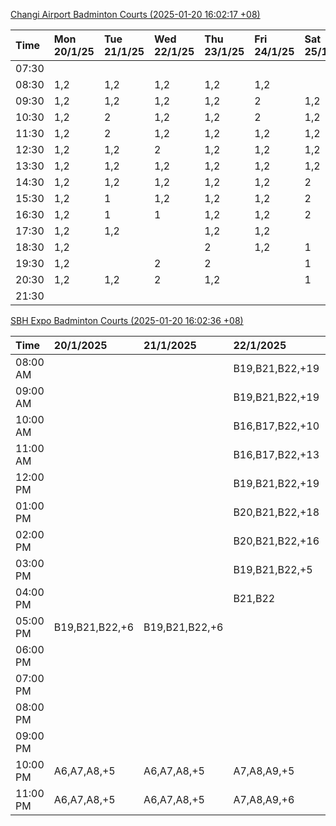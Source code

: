 [Changi Airport Badminton Courts (2025-01-20 16:02:17 +08)](https://www.carc.org.sg/FacilityBooking.aspx)

| Time   | Mon 20/1/25   | Tue 21/1/25   | Wed 22/1/25   | Thu 23/1/25   | Fri 24/1/25   | Sat 25/1/25   | Sun 26/1/25   |
|:-------|:--------------|:--------------|:--------------|:--------------|:--------------|:--------------|:--------------|
| 07:30  |               |               |               |               |               |               |               |
| 08:30  | 1,2           | 1,2           | 1,2           | 1,2           | 1,2           |               |               |
| 09:30  | 1,2           | 1,2           | 1,2           | 1,2           | 2             | 1,2           | 1,2           |
| 10:30  | 1,2           | 2             | 1,2           | 1,2           | 2             | 1,2           | 1,2           |
| 11:30  | 1,2           | 2             | 1,2           | 1,2           | 1,2           | 1,2           | 1,2           |
| 12:30  | 1,2           | 1,2           | 2             | 1,2           | 1,2           | 1,2           |               |
| 13:30  | 1,2           | 1,2           | 1,2           | 1,2           | 1,2           | 1,2           |               |
| 14:30  | 1,2           | 1,2           | 1,2           | 1,2           | 1,2           | 2             |               |
| 15:30  | 1,2           | 1             | 1,2           | 1,2           | 1,2           | 2             | 2             |
| 16:30  | 1,2           | 1             | 1             | 1,2           | 1,2           | 2             | 2             |
| 17:30  | 1,2           | 1,2           |               | 1,2           | 1,2           |               | 1,2           |
| 18:30  | 1,2           |               |               | 2             | 1,2           | 1             | 1,2           |
| 19:30  | 1,2           |               | 2             | 2             |               | 1             | 1,2           |
| 20:30  | 1,2           | 1,2           | 2             | 1,2           |               | 1             | 1,2           |
| 21:30  |               |               |               |               |               |               |               |

[SBH Expo Badminton Courts (2025-01-20 16:02:36 +08)](https://singaporebadmintonhall.getomnify.com/widgets/O3MRKGBH359GA55KHMG1RD)

| Time     | 20/1/2025      | 21/1/2025      | 22/1/2025       | 23/1/2025       | 24/1/2025       | 25/1/2025       | 26/1/2025       |
|:---------|:---------------|:---------------|:----------------|:----------------|:----------------|:----------------|:----------------|
| 08:00 AM |                |                | B19,B21,B22,+19 | B19,B21,B22,+18 | B19,B21,B22,+19 | B19,B21,B22,+12 | B16,B20,B21,+4  |
| 09:00 AM |                |                | B19,B21,B22,+19 | B19,B21,B22,+16 | B19,B20,B21,+17 | B19,B21,B22,+13 |                 |
| 10:00 AM |                |                | B16,B17,B22,+10 | B19,B21,B22,+18 | B19,B20,B21,+17 | B19,B20,B21,+16 |                 |
| 11:00 AM |                |                | B16,B17,B22,+13 | B19,B21,B22,+17 | B19,B21,B22,+17 | B19,B20,B21,+16 |                 |
| 12:00 PM |                |                | B19,B21,B22,+19 | B19,B21,B22,+19 | B19,B21,B22,+13 | B19,B21,B22,+19 |                 |
| 01:00 PM |                |                | B20,B21,B22,+18 | B19,B21,B22,+19 | B19,B21,B22,+15 | B19,B21,B22,+19 |                 |
| 02:00 PM |                |                | B20,B21,B22,+16 | B19,B21,B22,+17 | B19,B21,B22,+15 | B20,B21,B22,+13 | A9,B17,B22,+1   |
| 03:00 PM |                |                | B19,B21,B22,+5  | B19,B20,B22,+15 | B19,B21,B22,+12 | B17,B18,B22,+2  |                 |
| 04:00 PM |                |                | B21,B22         |                 | B19,B21,B22,+1  | B22             | B13             |
| 05:00 PM | B19,B21,B22,+6 | B19,B21,B22,+6 |                 |                 | A1,A2           | B13,B14         |                 |
| 06:00 PM |                |                |                 |                 |                 |                 |                 |
| 07:00 PM |                |                |                 |                 |                 |                 | A3              |
| 08:00 PM |                |                |                 |                 |                 |                 | A10,A9,B13,+2   |
| 09:00 PM |                |                |                 | B22             |                 |                 | A10,B15,B16,+5  |
| 10:00 PM | A6,A7,A8,+5    | A6,A7,A8,+5    | A7,A8,A9,+5     |                 | A10,A8,A9,+4    | A10,B21,B22,+3  | B20,B21,B22,+17 |
| 11:00 PM | A6,A7,A8,+5    | A6,A7,A8,+5    | A7,A8,A9,+6     |                 | A10,A8,A9,+4    | B20,B21,B22,+12 | B20,B21,B22,+19 |
